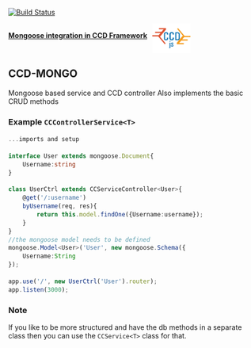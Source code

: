 
[![Build Status](https://travis-ci.org/codechem/ccd-mongo.svg?branch=master)](https://travis-ci.org/codechem/ccd-mongo)

<div style="display:flex;align-items:center;>
<label style="height:30px;height: 40px; line-height: 30px; padding-right: 20px;">
    
</label>
<a href="https://github.com/codechem/ccd" style="padding-right: 20px;display:flex;align-items:center;"">
    <label style="height:30px;height: 40px; line-height: 30px;padding-right: 10px;">
        <b>Mongoose integration in CCD Framework</b>
    </label>
    <img style="height:60px" src="https://raw.githubusercontent.com/codechem/ccd-snippets/master/images/ccdLogo.png"></img>
</a>
</div>

## CCD-MONGO

Mongoose based service and CCD controller
Also implements the basic CRUD methods

### **Example** ```CCControllerService<T>```
```typescript
...imports and setup

interface User extends mongoose.Document{
    Username:string
}

class UserCtrl extends CCServiceController<User>{
    @get('/:username')    
    byUsername(req, res){
        return this.model.findOne({Username:username});
    }
}
//the mongoose model needs to be defined
mongoose.Model<User>('User', new mongoose.Schema({
    Username:String
});

app.use('/', new UserCtrl('User').router);
app.listen(3000);
```

### Note

If you like to be more structured and have the db methods in a separate class then you can use the ```CCService<T>``` class for that.

